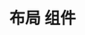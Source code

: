 <script setup>
import demo from './demo.vue'

</script>

# 布局 组件

<Preview comp-name="Row" demo-name="demo">
  <demo />
</Preview>
